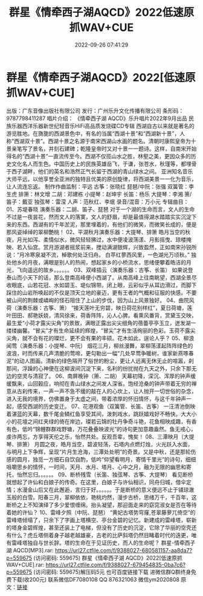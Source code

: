 ﻿---
title: 群星《情牵西子湖AQCD》2022低速原抓WAV+CUE
date: 2022-09-26 07:41:29
categories: 新碟专辑、稀有等精品
tags: 纯音雅乐
---
# 群星《情牵西子湖AQCD》2022[低速原抓WAV+CUE]

出版：广东音像出版社有限公司
发行：广州乐升文化传播有限公司
条形码：9787798411287
唱片介绍：
《情牵西子湖 AQCD》乐升唱片2022年9月出品 民族乐器西洋乐器新世纪轻音乐HiFi高品质发烧碟CD专辑
西湖自古以来就是著名的游览胜地。在旖旎的西湖景色中，有名的当属“西湖十景”和“西湖新十景”，人称“西湖双十景”。西湖十景之名源于南宋西湖山水画的题名。清朝时康熙皇帝为十景亲笔写了景名，并刻石建碑；乾隆皇帝时又对十景一一题诗。这样，自南宋开始得名的“西湖十景”一直流传至今。西湖不仅揽山水之胜，林壑之美，更因众多的历史文化名人而生色。中国历史上的民族英雄岳飞，于谦，张苍水，秋瑾等，都埋骨于西子湖畔，他们的英名和浩然正气长留于西湖的青山绿水之间。
亚洲知名音乐大师平远，以他享誉全亚洲的独特且优美的原创旋律，将西湖美景一一化为音乐，让人流连忘返。
制作作曲监制：平远
古筝：张晓红 琵琶/中阮：张强 双簧管：李生虎 排箫：林文增 二胡：邓建栋 小提琴：赵坤宇 长笛：杨乐 大提琴：李湘
箫/笛子：戴亚 独弦琴：雷滢 人声：范秋红、李珉
录音/混音：万小元
专辑曲目：
01、苏堤春晓 演奏乐器：二胡、笛子、琵琶
对于一个湖的生命而言，文人的生命不过是一夜昙花，然而文人的落寞，文人的舒眉，却是最值得湖水踏踏实实沉淀下来的东西。西湖有的千年淤泥，那里埋着的，有他们的微笑，而微笑长成的，便是那风姿绰绰的翠柳艶桃！
02、平湖秋月演奏乐器：大提琴、排箫
皓月当空的秋夜，月光如泻、柔情似水，微风轻轻拂过，水中便凌波荡漾、月影摇曳、琼楼掩映、若入仙宫。赏月游湖者摇浆前来，搅动满湖银辉，兴致盈然，正如南宋孙锐所说：“月冷寒泉凝不流，棹歌何处泛归舟。
白苹红蓼西风里，一色湖光万顷秋。”
独处他乡的月夜，满眼是别人的热闹，想起家乡的小桥流水，思绪便攀着皓洁的月光，飞向遥远的故乡。。。。。。
03、双峰插云（演奏乐器：古筝、长笛）
如果说登泰山而小天下的话，那么登南高峰便小西湖了。从南高峰上往南眺望，西湖全景尽收眼底，山若花冠、水如碧玉、堤似锦带。闭上眼，云彩似乎从耳边滑过，而脚下踩住的山岩所唤起的不仅是顶天立地的豪迈，更有王者的气概和征服的快感。不要被山间的荆棘或嶙峋的怪石阻住了上山的步伐，因为山上风景独好。
04、曲院风荷（演奏乐器：古筝、箫）
“接天莲叶无穷碧，映日荷花别样红”，夏日荷塘，莲叶田田、郝艳妖娆，清风徐来，荷香阵阵，沁人心脾。看熏风番背，赏黛玉交映，最生爱“小荷才露尖尖角”的景致，满眼正露出尖尖细角的蓓蕾亭亭玉立，迸发湖一缕缕幽馨。“冒尖”才有生命延续的辉煌，“冒尖”才有生活绚丽的色彩。玉荷不露尖尖角，就不会有花的璨烂，更不会有果的丰硕。花木如此，逞论人乎？
05、柳浪闻莺（演奏乐器：小提琴、中阮）
烟花三月，柳丝漫舞，翠柳荡漾起阵阵绿色的波浪，时而传来几声清脆的莺啼，更勾勒出一幅“几处早莺争暖树，谁家新燕啄春泥”的动人图画。清新的绿色隔开了俗世的粉尘，更让人远离无休无止的喧嚣，刹那间，浮躁的心神便在这柳波间沉淀下来，名利的纷扰抛在九天之外，只余下那无边的空灵与清寂了。
06、南屏晚钟（箫、二胡）
天幕初降，深沉、浑厚的钟声缓缓飘来，山回穀应，响彻在青山绿水之间发人深省。饱经沧桑的钟声带着无穷的禅意从古刹传来，一声一声不急不缓的敲在人的心坎上，让人抛开一切世俗的杂念，进入无我的境界，仿佛置身于太虚之间，带着浓厚的怀旧情怀，与这千年钟声一起，感受西湖的历史变迁。
07、花港观鱼（双簧管、长笛、古筝）
一汪清池倒映着湛蓝的天幕，数千尾金鳞红鱼享受其间，泼刺戏水，跳跃嬉戏好不畅快。大大小小的花壇之间红夹绿的倚在岸边，璨若云锦的牡丹争奇斗艳，花鱼相映成趣，有香有色，低吟“锦鲤群群戏野塘，万花叠叠映波光”的诗句更加意趣盎然。鱼无戒心，虔诈两忘，方享得天伦之乐，怡然共处。反观吾辈，愧矣！
08、三潭映月（大提琴、排箫）
月圆之夜，皓月当空，碧波轻荡，石塔内点燃灯烛，火光跃入水面，与明月上下争辉，呈现“片月生沧海，三潭处处明”的奇景。又是中秋，还是那轮伤感的圆月，独觅一方细石自饮自酌，低吟“仰望看明月，寄情千里光”的诗句，细细咀嚼思乡的情怀，一时间，天月、水月、塔月、心中之月，融为无限的幽思和寄托，怡然忘归。。。。。。
09、断桥残雪（长笛、独弦琴、古筝、大提琴）
看见断桥就想起了许仙和白娘子的传奇。在这里，白娘子与许仙相识，同舟归城，借伞定情；水漫金山后又在此邂逅，言归于好。。。。。。于是断桥的意义便远不止于铺琼澈玉般的白雪。阳春三月，翠柳依依，艳桃灼然，漫步古桥，思绪万千，千百年，这断桥之上不知演绎了多少爱恨缠绵。抬头凝望，那迎面走来的窈窕淑女是否在等待着她的许仙？
10、雷峰夕照（中阮、琵琶）
“黄妃古塔势穹窿,苍翠藤萝兀倚空”的雷峰塔倾塌了，只余下了字画上塔横空、亭台金碧的记忆。新建成的雷峰塔，崭新的塔身金碧辉煌，甚至还装上了电梯，但没有了历史的沉淀，它除了华丽的空壳还有什么？虎丘塔侧着身子越老越雄豪，古老的比萨斜塔仍然目睹着时代的迭更，唯有雷峰塔独自与世长辞。塔的生命在于见证历史，而人的生命呢？
群星-情牵西子湖 AQCD[MP3].rar: https://url27.ctfile.com/f/9388027-680581157-aa8da7?p=559675
(访问密码: 559675)
群星《情牵西子湖 AQCD》2022[低速原抓WAV+CUE].rar: https://url27.ctfile.com/f/9388027-679454835-0ba7c6?p=559675
(访问密码: 559675)解压码5元
也可百度链接下载
进微信群Q群终身免费下载(收200元)
联系微信DF7080108 QQ 876321063
微信ym2020808
原文：[链接](https://blog.sina.com.cn/s/blog_1647c7e7601030zlu.html)